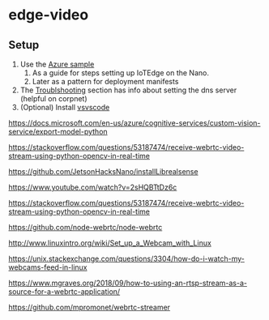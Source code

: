 
# edge-video

## Setup

1. Use the [Azure sample](https://github.com/Azure-Samples/NVIDIA-Deepstream-Azure-IoT-Edge-on-a-NVIDIA-Jetson-Nano)
    1. As a guide for steps setting up IoTEdge on the Nano.
    2. Later as a pattern for deployment manifests
2. The [Troublshooting](https://docs.microsoft.com/en-us/azure/iot-edge/troubleshoot-common-errors#edge-agent-module-reports-empty-config-file-and-no-modules-start-on-the-device
) section has info about setting the dns server (helpful on corpnet)
3. (Optional) Install [vsvscode](https://github.com/JetsonHacksNano/installVSCode)

https://docs.microsoft.com/en-us/azure/cognitive-services/custom-vision-service/export-model-python

https://stackoverflow.com/questions/53187474/receive-webrtc-video-stream-using-python-opencv-in-real-time



https://github.com/JetsonHacksNano/installLibrealsense

https://www.youtube.com/watch?v=2sHQBTtDz6c

https://stackoverflow.com/questions/53187474/receive-webrtc-video-stream-using-python-opencv-in-real-time

https://github.com/node-webrtc/node-webrtc

http://www.linuxintro.org/wiki/Set_up_a_Webcam_with_Linux

https://unix.stackexchange.com/questions/3304/how-do-i-watch-my-webcams-feed-in-linux

https://www.mgraves.org/2018/09/how-to-using-an-rtsp-stream-as-a-source-for-a-webrtc-application/

https://github.com/mpromonet/webrtc-streamer

